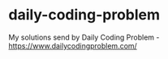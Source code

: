 # daily-coding-problem
My solutions send by Daily Coding Problem - https://www.dailycodingproblem.com/

